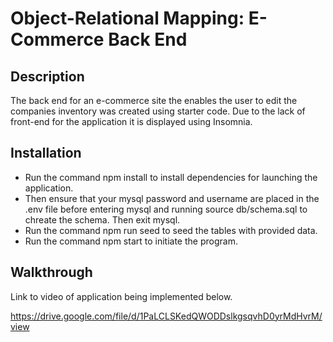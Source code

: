 # Object-Relational Mapping: E-Commerce Back End

## Description
The back end for an e-commerce site the enables the user to edit the companies inventory was created using starter code. Due to the lack of front-end for the application it is displayed using Insomnia.

## Installation
* Run the command npm install to install dependencies for launching the application. 
* Then ensure that your mysql password and username are placed in the .env file before entering mysql and running source db/schema.sql to chreate the schema. Then exit mysql.
* Run the command npm run seed to seed the tables with provided data.
* Run the command npm start to initiate the program.

## Walkthrough
Link to video of application being implemented below.

https://drive.google.com/file/d/1PaLCLSKedQWODDslkgsqvhD0yrMdHvrM/view
